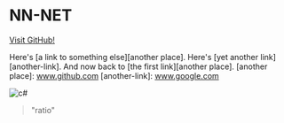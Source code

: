 # NN-NET

[Visit GitHub!](www.github.com)

Here's [a link to something else][another place].
Here's [yet another link][another-link].
And now back to [the first link][another place].
[another place]: www.github.com
[another-link]: www.google.com

![c#](https://www.google.com/url?sa=i&url=https%3A%2F%2Fwww.pluralsight.com%2Fpaths%2Fcsharp&psig=AOvVaw1a9nEbmmTrA87TnXRgL1ge&ust=1645522610882000&source=images&cd=vfe&ved=0CAsQjRxqFwoTCLCikMi_kPYCFQAAAAAdAAAAABAD)

> "ratio"
